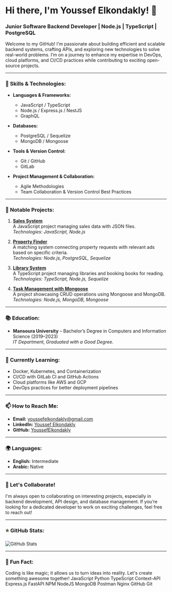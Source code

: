 
# Hi there, I'm Youssef Elkondakly! 👋

### Junior Software Backend Developer | Node.js | TypeScript | PostgreSQL

Welcome to my GitHub! I'm passionate about building efficient and scalable backend systems, crafting APIs, and exploring new technologies to solve real-world problems. I’m on a journey to enhance my expertise in DevOps, cloud platforms, and CI/CD practices while contributing to exciting open-source projects.

---

### 🚀 Skills & Technologies:

- **Languages & Frameworks:**
  - JavaScript / TypeScript
  - Node.js / Express.js / NestJS
  - GraphQL

- **Databases:**
  - PostgreSQL / Sequelize
  - MongoDB / Mongoose

- **Tools & Version Control:**
  - Git / GitHub
  - GitLab

- **Project Management & Collaboration:**
  - Agile Methodologies
  - Team Collaboration & Version Control Best Practices

---

### 🌟 Notable Projects:

1. **[Sales System](https://github.com/YoussefElkondakly/SaleSystem)**  
   A JavaScript project managing sales data with JSON files.  
   *Technologies: JavaScript, Node.js*

2. **[Property Finder](https://github.com/YoussefElkondakly/propertyFinderSQL)**  
   A matching system connecting property requests with relevant ads based on specific criteria.  
   *Technologies: Node.js, PostgreSQL, Sequelize*

3. **[Library System](https://github.com/YoussefElkondakly/library-System)**  
   A TypeScript project managing libraries and booking books for reading.  
   *Technologies: TypeScript, Node.js, Sequelize*

4. **[Task Management with Mongoose](https://github.com/YoussefElkondakly/taskMongoose)**  
   A project showcasing CRUD operations using Mongoose and MongoDB.  
   *Technologies: Node.js, MongoDB, Mongoose*

---

### 📚 Education:

- **Mansoura University** – Bachelor’s Degree in Computers and Information Science (2019–2023)  
  *IT Department, Graduated with a Good Degree.*

---

### 🌱 Currently Learning:

- Docker, Kubernetes, and Containerization
- CI/CD with GitLab CI and GitHub Actions
- Cloud platforms like AWS and GCP
- DevOps practices for better deployment pipelines

---

### 📫 How to Reach Me:

- **Email:** [youssefelkondakly@gmail.com](mailto:youssefelkondakly@gmail.com)
- **LinkedIn:** [Youssef Elkondakly](https://www.linkedin.com/in/youssef-elkondakly-386640250/)
- **GitHub:** [YoussefElkondakly](https://github.com/YoussefElkondakly)

---

### 🌍 Languages:

- **English:** Intermediate
- **Arabic:** Native

---

### 🤝 Let's Collaborate!

I'm always open to collaborating on interesting projects, especially in backend development, API design, and database management. If you’re looking for a dedicated developer to work on exciting challenges, feel free to reach out!

---

### ⭐ GitHub Stats:

![GitHub Stats](https://github-readme-stats.vercel.app/api?username=YoussefElkondakly&show_icons=true&theme=radical)

---

### 🌟 Fun Fact:

Coding is like magic; it allows us to turn ideas into reality. Let's create something awesome together!
JavaScript Python TypeScript Context-API Express.js FastAPI NPM NodeJS MongoDB Postman Nginx GitHub Git
<!--
**YoussefElkondakly/YoussefElkondakly** is a ✨ _special_ ✨ repository because its `README.md` (this file) appears on your GitHub profile.

Here are some ideas to get you started:

- 🔭 I’m currently working on ...
- 🌱 I’m currently learning ...
- 👯 I’m looking to collaborate on ...
- 🤔 I’m looking for help with ...
- 💬 Ask me about ...
- 📫 How to reach me: ...
- 😄 Pronouns: ...
- ⚡ Fun fact: ...
-->
